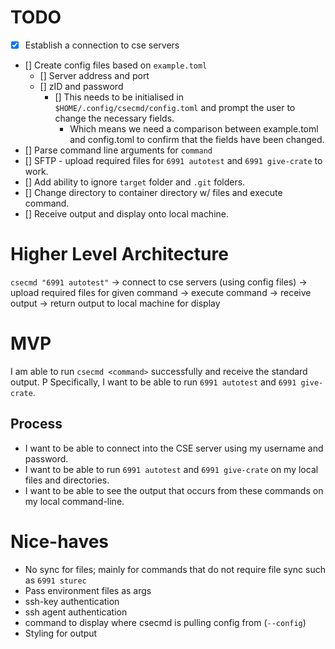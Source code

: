 # TODO

- [x] Establish a connection to cse servers
- [] Create config files based on `example.toml`
  - [] Server address and port
  - [] zID and password
    - [] This needs to be initialised in `$HOME/.config/csecmd/config.toml` and prompt
      the user to change the necessary fields.
      - Which means we need a comparison between example.toml and config.toml
        to confirm that the fields have been changed.
- [] Parse command line arguments for `command`
- [] SFTP - upload required files for `6991 autotest` and `6991 give-crate` to work.
- [] Add ability to ignore `target` folder and `.git` folders.
- [] Change directory to container directory w/ files and execute command.
- [] Receive output and display onto local machine.

# Higher Level Architecture

`csecmd "6991 autotest"` -> connect to cse servers (using config files) ->
upload required files for given command -> execute command -> receive output ->
return output to local machine for display

# MVP

I am able to run `csecmd <command>` successfully and receive the standard output.
P
Specifically, I want to be able to run `6991 autotest` and `6991 give-crate`.

## Process

- I want to be able to connect into the CSE server using my username and password.
- I want to be able to run `6991 autotest` and `6991 give-crate` on my local
  files and directories.
- I want to be able to see the output that occurs from these commands on my
  local command-line.

# Nice-haves

- No sync for files; mainly for commands that do not require file sync such as
  `6991 sturec`
- Pass environment files as args
- ssh-key authentication
- ssh agent authentication
- command to display where csecmd is pulling config from (`--config`)
- Styling for output
